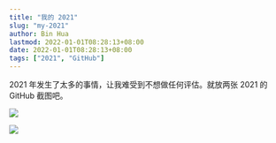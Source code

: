 ```yaml
---
title: "我的 2021"
slug: "my-2021"
author: Bin Hua
lastmod: 2022-01-01T08:28:13+08:00
date: 2022-01-01T08:28:13+08:00
tags: ["2021", "GitHub"]
---
```


2021 年发生了太多的事情，让我难受到不想做任何评估。就放两张 2021 的 GitHub 截图吧。

![](/imgs/my-2021-github-huabin.png)

![](/imgs/my-2021-github-tourcoder.png)
